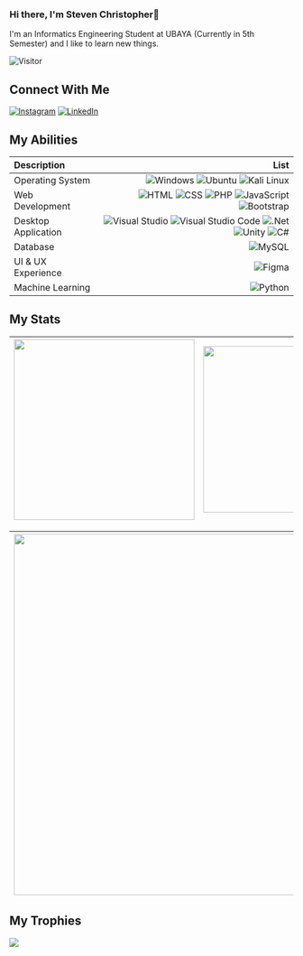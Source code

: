 ### Hi there, I'm Steven Christopher👋
I'm an Informatics Engineering Student at UBAYA (Currently in 5th Semester) and I like to learn new things.

![Visitor](https://visitor-badge.laobi.icu/badge?page_id=stevennchsritopher.stevennchsritopher&icon=5)
## Connect With Me
[![Instagram](https://img.shields.io/badge/Instagram-%23E4405F.svg?logo=Instagram&logoColor=white)](https://instagram.com/stevennchristopher) 
[![LinkedIn](https://img.shields.io/badge/LinkedIn-%230077B5.svg?logo=linkedin&logoColor=white)](https://linkedin.com/in/stevennchristopher) 

## My Abilities
| Description | List |
| :- | -: |
| Operating System | ![Windows](https://img.shields.io/badge/Windows-black?style=flat&logo=windows&logoColor=white) ![Ubuntu](https://img.shields.io/badge/Ubuntu-E95420?style=flat&logo=ubuntu&logoColor=white) ![Kali Linux](https://img.shields.io/badge/Kali_Linux-557C94?style=flat&logo=kali-linux&logoColor=white)|
| Web Development | ![HTML](https://img.shields.io/badge/HTML-239120?style=flate&logo=html5&logoColor=white) ![CSS](https://img.shields.io/badge/CSS-239120?&style=flat&logo=css3&logoColor=white) ![PHP](https://img.shields.io/badge/php-%23777BB4.svg?style=flat&logo=php&logoColor=white) ![JavaScript](https://img.shields.io/badge/javascript-%23323330.svg?style=flat&logo=javascript&logoColor=%23F7DF1E) ![Bootstrap](https://img.shields.io/badge/bootstrap-%23563D7C.svg?style=flat&logo=bootstrap&logoColor=white)|
| Desktop Application | ![Visual Studio](https://img.shields.io/badge/Visual_Studio-5C2D91?style=flat&logo=visual%20studio&logoColor=white) ![Visual Studio Code](https://img.shields.io/badge/Visual%20Studio%20Code-0078d7.svg?style=flat&logo=visual-studio-code&logoColor=white) ![.Net](https://img.shields.io/badge/.NET-5C2D91?style=flat&logo=.net&logoColor=white) ![Unity](https://img.shields.io/badge/Unity-100000?style=flat&logo=unity&logoColor=white) ![C#](https://img.shields.io/badge/c%23-%23239120.svg?style=flat&logo=c-sharp&logoColor=white)| 
| Database | ![MySQL](https://img.shields.io/badge/mysql-%2300f.svg?style=flat&logo=mysql&logoColor=white)|
| UI & UX Experience | ![Figma](https://img.shields.io/badge/figma-%23F24E1E.svg?style=flat&logo=figma&logoColor=white)| 
| Machine Learning | ![Python](https://img.shields.io/badge/python-3670A0?style=flat&logo=python&logoColor=ffdd54)|

## My Stats
| <img align="center" width="320px" src="https://github-readme-stats-eight-theta.vercel.app/api?username=stevennchristopher&show_icons=true&hide_border=true&theme=radical&include_all_commits=true&count_private=true"> | <img align="center" width="295px" src="https://github-readme-stats-eight-theta.vercel.app/api/top-langs/?username=stevennchristopher&langs_count=8&layout=compact&hide_border=true&theme=radical">
| ------------- | ------------- |  

| <img width="640px" src="https://github-readme-streak-stats.herokuapp.com/?user=stevennchristopher&hide_border=true&theme=radical">
| ------------- |

## My Trophies
![](https://github-profile-trophy.vercel.app/?username=stevennchristopher&theme=radical&no-frame=false&no-bg=false&margin-w=4)
